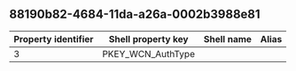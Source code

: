 ## 88190b82-4684-11da-a26a-0002b3988e81

Property identifier | Shell property key | Shell name | Alias
--- | --- | --- | ---
3 | PKEY_WCN_AuthType |  | 

